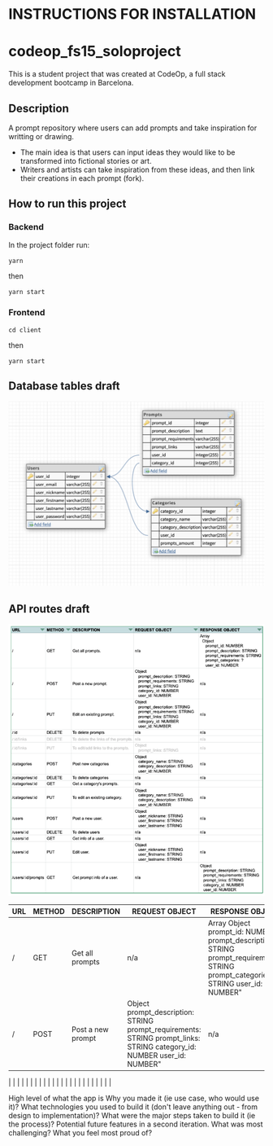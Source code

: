# INSTRUCTIONS FOR INSTALLATION

# codeop_fs15_soloproject
This is a student project that was created at CodeOp, a full stack development bootcamp in Barcelona.

## Description
A prompt repository where users can add prompts and take inspiration for writting or drawing.

- The main idea is that users can input ideas they would like to be transformed into fictional stories or art.
- Writers and artists can take inspiration from these ideas, and then link their creations in each prompt (fork).

## How to run this project
### Backend
In the project folder run:

```
yarn

```
then

```
yarn start

```
### Frontend

```
cd client
```
then
```
yarn start
```



## Database tables draft

![Database tables draft](img/database_draft.png)

## API routes draft
![API routes draft](img/api_routes_draft.png)

| URL | METHOD | DESCRIPTION | REQUEST OBJECT | RESPONSE OBJECT |
|-----|--------|-------------|----------------|-----------------|
| /   | GET    | Get all prompts | n/a | Array  Object  prompt_id: NUMBER  prompt_description: STRING prompt_requirements: STRING  prompt_categories: STRING  user_id: NUMBER" |
| / | POST | Post a new prompt |   Object  prompt_description: STRING  prompt_requirements: STRING  prompt_links: STRING  category_id: NUMBER  user_id: NUMBER" | n/a |
|
|
|
|
|
|
|
|
|
|
|
|
|
|
|
|
|
|
|
|
|
|
|
|




High level of what the app is
Why you made it (ie use case, who would use it)?
What technologies you used to build it (don't leave anything out - from design to implementation)?
What were the major steps taken to build it (ie the process)?
Potential future features in a second iteration.
What was most challenging?
What you feel most proud of?
